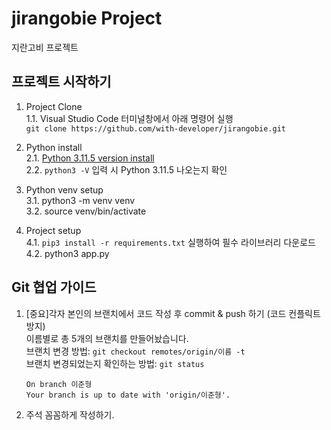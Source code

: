 # jirangobie Project
지란고비 프로젝트

## 프로젝트 시작하기 
1. Project Clone   
1.1. Visual Studio Code 터미널창에서 아래 명령어 실행   
   `git clone https://github.com/with-developer/jirangobie.git`   

2. Python install   
2.1. [Python 3.11.5 version install](https://www.python.org/downloads/windows/)   
2.2. `python3 -V` 입력 시 Python 3.11.5 나오는지 확인   

3. Python venv setup   
3.1. python3 -m venv venv   
3.2. source venv/bin/activate   

4. Project setup   
4.1. `pip3 install -r requirements.txt` 실행하여 필수 라이브러리 다운로드   
4.2. python3 app.py


## Git 협업 가이드 
1. [중요]각자 본인의 브랜치에서 코드 작성 후 commit & push 하기 (코드 컨플릭트 방지)   
이름별로 총 5개의 브랜치를 만들어놨습니다.   
브랜치 변경 방법: `git checkout remotes/origin/이름 -t`   
브랜치 변경되었는지 확인하는 방법: `git status`
    ```plaintext
    On branch 이준형
    Your branch is up to date with 'origin/이준형'.
    ```

2. 주석 꼼꼼하게 작성하기.